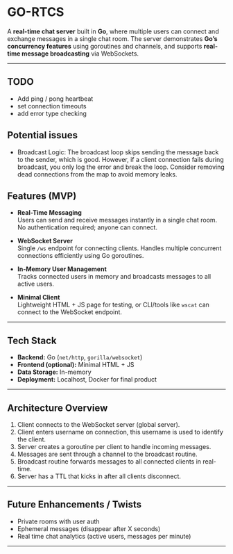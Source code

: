 # GO-RTCS

A **real-time chat server** built in **Go**, where multiple users can connect and exchange messages in a single chat room. The server demonstrates **Go’s concurrency features** using goroutines and channels, and supports **real-time message broadcasting** via WebSockets.

---

## TODO
- Add ping / pong heartbeat
- set connection timeouts
- add error type checking


## Potential issues
- Broadcast Logic:
  The broadcast loop skips sending the message back to the sender, which is good. However, if a client connection fails during broadcast, you only log the error and break the loop. Consider removing dead connections from the map to avoid memory leaks.

  
## Features (MVP)

- **Real-Time Messaging**  
  Users can send and receive messages instantly in a single chat room. No authentication required; anyone can connect.

- **WebSocket Server**  
  Single `/ws` endpoint for connecting clients. Handles multiple concurrent connections efficiently using Go goroutines.

- **In-Memory User Management**  
  Tracks connected users in memory and broadcasts messages to all active users.

- **Minimal Client**  
  Lightweight HTML + JS page for testing, or CLI/tools like `wscat` can connect to the WebSocket endpoint.

---

## Tech Stack

- **Backend:** Go (`net/http`, `gorilla/websocket`)  
- **Frontend (optional):** Minimal HTML + JS  
- **Data Storage:** In-memory
- **Deployment:** Localhost, Docker for final product  

---

## Architecture Overview

1. Client connects to the WebSocket server (global server).  
2. Client enters username on connection, this username is used to identify the client.
3. Server creates a goroutine per client to handle incoming messages.  
4. Messages are sent through a channel to the broadcast routine.  
5. Broadcast routine forwards messages to all connected clients in real-time.  
6. Server has a TTL that kicks in after all clients disconnect.
---

## Future Enhancements / Twists

- Private rooms with user auth
- Ephemeral messages (disappear after X seconds)  
- Real time chat analytics (active users, messages per minute)  

---